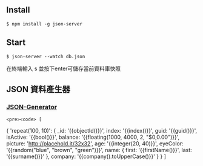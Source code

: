## Install ##
    $ npm install -g json-server 

## Start ##
    $ json-server --watch db.json 

 在終端輸入 s 並按下enter可儲存當前資料庫快照

## JSON 資料產生器 ##
   ### [JSON-Generator](http://beta.json-generator.com/) ###

    <pre><code> [
  {
    'repeat(100, 10)': {
      _id: '{{objectId()}}',
      index: '{{index()}}',
      guid: '{{guid()}}',
      isActive: '{{bool()}}',
      balance: '{{floating(1000, 4000, 2, "$0,0.00")}}',
      picture: 'http://placehold.it/32x32',
      age: '{{integer(20, 40)}}',
      eyeColor: '{{random("blue", "brown", "green")}}',
      name: {
        first: '{{firstName()}}',
        last: '{{surname()}}'
      },
      company: '{{company().toUpperCase()}}'
  }
  }
    ] </code></pre>